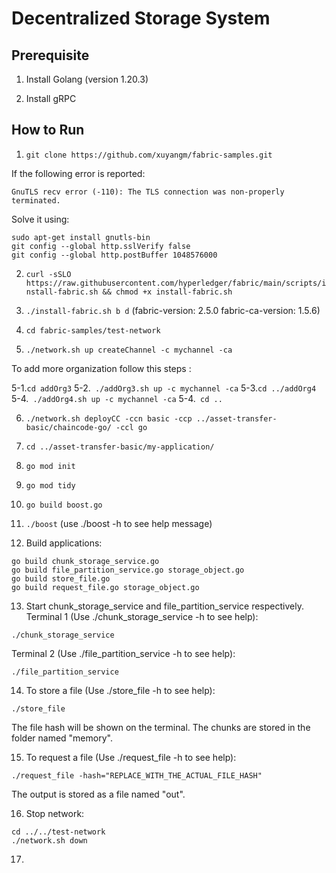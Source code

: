 # Decentralized Storage System

## Prerequisite

1. Install Golang (version 1.20.3)

2. Install gRPC

## How to Run

1. ```git clone https://github.com/xuyangm/fabric-samples.git```

If the following error is reported:
```
GnuTLS recv error (-110): The TLS connection was non-properly terminated.
```
Solve it using:
```
sudo apt-get install gnutls-bin
git config --global http.sslVerify false
git config --global http.postBuffer 1048576000
```

2. ```curl -sSLO https://raw.githubusercontent.com/hyperledger/fabric/main/scripts/install-fabric.sh && chmod +x install-fabric.sh```

3. ```./install-fabric.sh b d``` (fabric-version: 2.5.0 fabric-ca-version: 1.5.6)

4. ```cd fabric-samples/test-network```

5. ```./network.sh up createChannel -c mychannel -ca```

To add more organization follow this steps :

5-1.```cd addOrg3```
5-2.``` ./addOrg3.sh up -c mychannel -ca```
5-3.```cd ../addOrg4```
5-4.``` ./addOrg4.sh up -c mychannel -ca```
5-4.``` cd ..```

6. ```./network.sh deployCC -ccn basic -ccp ../asset-transfer-basic/chaincode-go/ -ccl go```

7. ```cd ../asset-transfer-basic/my-application/```

8. ```go mod init```

9. ```go mod tidy```

10. ```go build boost.go```

11. ```./boost``` (use ./boost -h to see help message)

12. Build applications:
```
go build chunk_storage_service.go
go build file_partition_service.go storage_object.go
go build store_file.go
go build request_file.go storage_object.go
```

13. Start chunk_storage_service and file_partition_service respectively.<br>
Terminal 1 (Use ./chunk_storage_service -h to see help):
```
./chunk_storage_service
```
Terminal 2 (Use ./file_partition_service -h to see help):
```
./file_partition_service
```

14. To store a file (Use ./store_file -h to see help):
```
./store_file
```
The file hash will be shown on the terminal. The chunks are stored in the folder named "memory".

15. To request a file (Use ./request_file -h to see help):
```
./request_file -hash="REPLACE_WITH_THE_ACTUAL_FILE_HASH"
```
The output is stored as a file named "out".

16. Stop network:
```
cd ../../test-network
./network.sh down
```
17.
